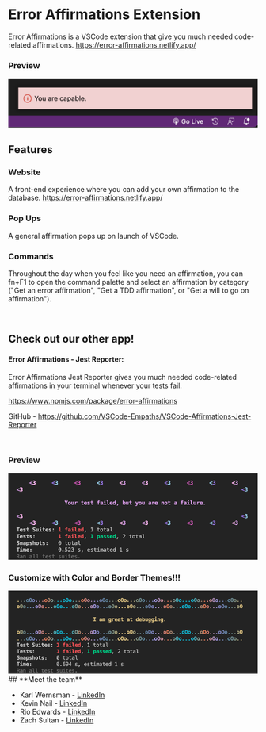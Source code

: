 # **Error Affirmations Extension**

Error Affirmations is a VSCode extension that give you much needed code-related affirmations.
https://error-affirmations.netlify.app/

### **Preview**

<img src="./images/notificationbar.png" alt="Notification-Affirmations-Example" width="800"/>

## **Features**

### **Website**

A front-end experience where you can add your own affirmation to the database.
https://error-affirmations.netlify.app/

### **Pop Ups**

A general affirmation pops up on launch of VSCode.

### **Commands**

Throughout the day when you feel like you need an affirmation, you can fn+F1 to open the command palette and select an affirmation by category ("Get an error affirmation", "Get a TDD affirmation", or "Get a will to go on affirmation").

<br>

## **Check out our other app!**

#### **Error Affirmations** - Jest Reporter:

Error Affirmations Jest Reporter gives you much needed code-related affirmations in your terminal whenever your tests fail.

https://www.npmjs.com/package/error-affirmations

GitHub - https://github.com/VSCode-Empaths/VSCode-Affirmations-Jest-Reporter

<br>

### **Preview**

<img src="./images/Jest_Example_Default.png" alt="Error-Affirmations-Example" width="800"/>

<br>

### Customize with **Color** and **Border** Themes!!!

<img src="./images/Jest_Example_Themes.png" alt="Error-Affirmations-Example" width="800"/>

<br>
## **Meet the team**

- Karl Wernsman - <a href="https://www.linkedin.com/in/karl-wernsman/" >LinkedIn</a>
- Kevin Nail - <a href="https://www.linkedin.com/in/kevinnail/" >LinkedIn</a>
- Rio Edwards - <a href="https://www.linkedin.com/in/rio-edwards/" >LinkedIn</a>
- Zach Sultan - <a href="https://www.linkedin.com/in/zachary-sultan/" >LinkedIn</a>
